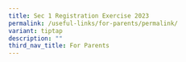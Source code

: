 ```yaml
---
title: Sec 1 Registration Exercise 2023
permalink: /useful-links/for-parents/permalink/
variant: tiptap
description: ""
third_nav_title: For Parents
---
```

